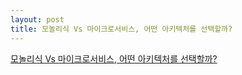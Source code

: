 ```yaml
---
layout: post
title: 모놀리식 Vs 마이크로서비스, 어떤 아키텍처를 선택할까?
---
```


[모놀리식 Vs 마이크로서비스, 어떤 아키텍처를 선택할까?](https://yozm.wishket.com/magazine/detail/1813)

